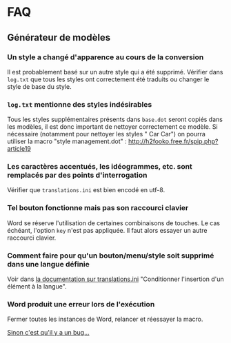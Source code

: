 # FAQ

## Générateur de modèles

### Un style a changé d'apparence au cours de la conversion

Il est probablement basé sur un autre style qui a été supprimé. Vérifier dans `log.txt` que tous les styles ont correctement été traduits ou changer le style de base du style.

### `log.txt` mentionne des styles indésirables

Tous les styles supplémentaires présents dans `base.dot` seront copiés dans les modèles, il est donc important de nettoyer correctement ce modèle. Si nécessaire (notamment pour nettoyer les styles " Car Car") on pourra utiliser la macro "style management.dot" : http://h2fooko.free.fr/spip.php?article19

### Les caractères accentués, les idéogrammes, etc. sont remplacés par des points d'interrogation

Vérifier que `translations.ini` est bien encodé en utf-8.

### Tel bouton fonctionne mais pas son raccourci clavier

Word se réserve l'utilisation de certaines combinaisons de touches. Le cas échéant, l'option `key` n'est pas appliquée. Il faut alors essayer un autre raccourci clavier.

### Comment faire pour qu'un bouton/menu/style soit supprimé dans une langue définie

Voir dans [la documentation sur translations.ini](template_generator.md) "Conditionner l'insertion d'un élément à la langue".

### Word produit une erreur lors de l'exécution

Fermer toutes les instances de Word, relancer et réessayer la macro.

[Sinon c'est qu'il y a un bug...](https://github.com/OpenEdition/revuesorg_word_templates/issues)